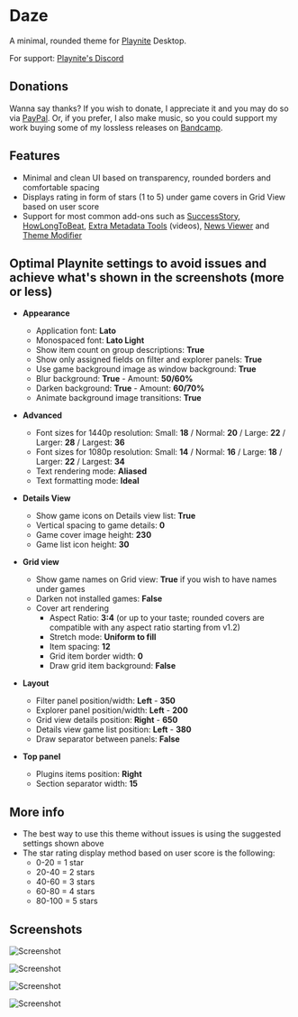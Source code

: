 # Daze
A minimal, rounded theme for [Playnite](https://github.com/JosefNemec/Playnite) Desktop.

For support: [Playnite's Discord](https://discord.gg/BrtABqe)

## Donations
Wanna say thanks? 
If you wish to donate, I appreciate it and you may do so via [PayPal](https://paypal.me/dariolupo).
Or, if you prefer, I also make music, so you could support my work buying some of my lossless releases on [Bandcamp](https://needaname.bandcamp.com).

## Features
- Minimal and clean UI based on transparency, rounded borders and comfortable spacing
- Displays rating in form of stars (1 to 5) under game covers in Grid View based on user score
- Support for most common add-ons such as [SuccessStory](https://github.com/Lacro59/playnite-successstory-plugin), [HowLongToBeat](https://github.com/Lacro59/playnite-howlongtobeat-plugin), [Extra Metadata Tools](https://playnite.link/forum/thread-575.html) (videos), [News Viewer](https://playnite.link/forum/thread-947.html) and [Theme Modifier](https://github.com/Lacro59/playnite-thememodifier-plugin/wiki)

## Optimal Playnite settings to avoid issues and achieve what's shown in the screenshots (more or less)
- **Appearance**
  - Application font: **Lato**
  - Monospaced font: **Lato Light**
  - Show item count on group descriptions: **True**
  - Show only assigned fields on filter and explorer panels: **True**
  - Use game background image as window background: **True**
  - Blur background: **True** - Amount: **50/60%**
  - Darken background: **True** - Amount: **60/70%**
  - Animate background image transitions: **True**
  
- **Advanced**
  - Font sizes for 1440p resolution: Small: **18** / Normal: **20** / Large: **22** / Larger: **28** / Largest: **36**
  - Font sizes for 1080p resolution: Small: **14** / Normal: **16** / Large: **18** / Larger: **22** / Largest: **34** 
  - Text rendering mode: **Aliased**
  - Text formatting mode: **Ideal**

- **Details View**
  - Show game icons on Details view list: **True**
  - Vertical spacing to game details: **0**
  - Game cover image height: **230**
  - Game list icon height: **30**

- **Grid view**
  - Show game names on Grid view: **True** if you wish to have names under games
  - Darken not installed games: **False**
  - Cover art rendering
    - Aspect Ratio: **3:4** (or up to your taste; rounded covers are compatible with any aspect ratio starting from v1.2)
    - Stretch mode: **Uniform to fill**
    - Item spacing: **12**
    - Grid item border width: **0**
    - Draw grid item background: **False**
    
- **Layout**
  - Filter panel position/width: **Left** - **350**
  - Explorer panel position/width: **Left** - **200**
  - Grid view details position: **Right** - **650**
  - Details view game list position: **Left** - **380**
  - Draw separator between panels: **False**

- **Top panel**
  - Plugins items position: **Right**
  - Section separator width: **15**

## More info
- The best way to use this theme without issues is using the suggested settings shown above
- The star rating display method based on user score is the following:
  - 0-20 = 1 star
  - 20-40 = 2 stars
  - 40-60 = 3 stars
  - 60-80 = 4 stars
  - 80-100 = 5 stars

## Screenshots
![Screenshot](https://github.com/dariolupo/Daze_Theme/blob/main/Screenshots/2.0/1.png)

![Screenshot](https://github.com/dariolupo/Daze_Theme/blob/main/Screenshots/2.0/2.png)

![Screenshot](https://github.com/dariolupo/Daze_Theme/blob/main/Screenshots/2.0/3.png)

![Screenshot](https://github.com/dariolupo/Daze_Theme/blob/main/Screenshots/2.0/4.png)



